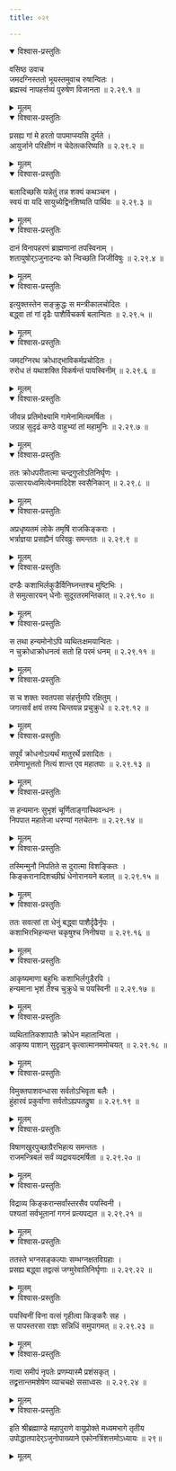 ```yaml
---
title: ०२९

---
```


<details open><summary>विश्वास-प्रस्तुतिः</summary>

वसिष्ठ उवाच  
जमदग्निस्ततो भूयस्तमुवाच रुषान्वितः ।  
ब्रह्मस्वं नापहर्त्तव्यं पुरुषेण विजानता ॥ २.२९.१ ॥
</details>

<details><summary>मूलम्</summary>

वसिष्ठ उवाच  
जमदग्निस्ततो भूयस्तमुवाच रुषान्वितः ।  
ब्रह्मस्वं नापहर्त्तव्यं पुरुषेण विजानता ॥ २.२९.१ ॥
</details>
  

<details open><summary>विश्वास-प्रस्तुतिः</summary>

प्रसह्य गां मे हरतो पापमाप्स्यसि दुर्मते ।  
आयुर्जाने परिक्षीणं न चेदेतत्करिष्यति ॥ २.२९.२ ॥
</details>

<details><summary>मूलम्</summary>

प्रसह्य गां मे हरतो पापमाप्स्यसि दुर्मते ।  
आयुर्जाने परिक्षीणं न चेदेतत्करिष्यति ॥ २.२९.२ ॥
</details>
  

<details open><summary>विश्वास-प्रस्तुतिः</summary>

बलादिच्छसि यन्नेतुं तन्न शक्यं कथञ्चन ।  
स्वयं वा यदि सायुच्येद्विनशिष्यति पार्थिवः ॥ २.२९.३ ॥
</details>

<details><summary>मूलम्</summary>

बलादिच्छसि यन्नेतुं तन्न शक्यं कथञ्चन ।  
स्वयं वा यदि सायुच्येद्विनशिष्यति पार्थिवः ॥ २.२९.३ ॥
</details>
  

<details open><summary>विश्वास-प्रस्तुतिः</summary>

दानं विनापहरणं ब्राह्मणानां तपस्विनाम् ।  
शतायुषोर्ऽजुनादन्यः को न्विच्छति जिजीविषुः ॥ २.२९.४ ॥
</details>

<details><summary>मूलम्</summary>

दानं विनापहरणं ब्राह्मणानां तपस्विनाम् ।  
शतायुषोर्ऽजुनादन्यः को न्विच्छति जिजीविषुः ॥ २.२९.४ ॥
</details>
  

<details open><summary>विश्वास-प्रस्तुतिः</summary>

इत्युक्तस्तेन सङ्क्रुद्धः स मन्त्रीकालचोदितः ।  
बद्ध्वा तां गां दृढैः पाशैर्विचकर्ष बलान्वितः ॥ २.२९.५ ॥
</details>

<details><summary>मूलम्</summary>

इत्युक्तस्तेन सङ्क्रुद्धः स मन्त्रीकालचोदितः ।  
बद्ध्वा तां गां दृढैः पाशैर्विचकर्ष बलान्वितः ॥ २.२९.५ ॥
</details>
  

<details open><summary>विश्वास-प्रस्तुतिः</summary>

जमदग्निरथ क्रोधाद्भाविकर्मप्रचोदितः ।  
रुरोध तं यथाशक्ति विकर्षन्तं पायस्विनीम् ॥ २.२९.६ ॥
</details>

<details><summary>मूलम्</summary>

जमदग्निरथ क्रोधाद्भाविकर्मप्रचोदितः ।  
रुरोध तं यथाशक्ति विकर्षन्तं पायस्विनीम् ॥ २.२९.६ ॥
</details>
  

<details open><summary>विश्वास-प्रस्तुतिः</summary>

जीवन्न प्रतिमोक्ष्यामि गामेनामित्यमर्षितः ।  
जग्राह सुदृढं कण्ठे वाहुभ्यां तां महामुनिः ॥ २.२९.७ ॥
</details>

<details><summary>मूलम्</summary>

जीवन्न प्रतिमोक्ष्यामि गामेनामित्यमर्षितः ।  
जग्राह सुदृढं कण्ठे वाहुभ्यां तां महामुनिः ॥ २.२९.७ ॥
</details>
  

<details open><summary>विश्वास-प्रस्तुतिः</summary>

ततः क्रोधपरीतात्मा चन्द्रगुप्तोऽतिनिर्घृणः ।  
उत्सारयध्वमित्येनमादिदेश स्वसैनिकान् ॥ २.२९.८ ॥
</details>

<details><summary>मूलम्</summary>

ततः क्रोधपरीतात्मा चन्द्रगुप्तोऽतिनिर्घृणः ।  
उत्सारयध्वमित्येनमादिदेश स्वसैनिकान् ॥ २.२९.८ ॥
</details>
  

<details open><summary>विश्वास-प्रस्तुतिः</summary>

अप्रधृष्यतमं लोके तमृषिं राजकिङ्कराः ।  
भर्त्राज्ञया प्रसह्यैनं परिवव्रुः समन्ततः ॥ २.२९.९ ॥
</details>

<details><summary>मूलम्</summary>

अप्रधृष्यतमं लोके तमृषिं राजकिङ्कराः ।  
भर्त्राज्ञया प्रसह्यैनं परिवव्रुः समन्ततः ॥ २.२९.९ ॥
</details>
  

<details open><summary>विश्वास-प्रस्तुतिः</summary>

दण्डैः कशाभिर्लकुडैर्विनिघ्नन्तश्च मुष्टिभिः ।  
ते समुत्सारयन् धेनोः सुदूरतरमन्तिकात् ॥ २.२९.१० ॥
</details>

<details><summary>मूलम्</summary>

दण्डैः कशाभिर्लकुडैर्विनिघ्नन्तश्च मुष्टिभिः ।  
ते समुत्सारयन् धेनोः सुदूरतरमन्तिकात् ॥ २.२९.१० ॥
</details>
  

<details open><summary>विश्वास-प्रस्तुतिः</summary>

स तथा हन्यमोनोऽपि व्यथितःक्षमयान्वितः ।  
न चुक्रोधाक्रोधनत्वं सतो हि परमं धनम् ॥ २.२९.११ ॥
</details>

<details><summary>मूलम्</summary>

स तथा हन्यमोनोऽपि व्यथितःक्षमयान्वितः ।  
न चुक्रोधाक्रोधनत्वं सतो हि परमं धनम् ॥ २.२९.११ ॥
</details>
  

<details open><summary>विश्वास-प्रस्तुतिः</summary>

स च शक्तः स्वतपसा संहर्त्तुमपि रक्षितुम् ।  
जगत्सर्वं क्षयं तस्य चिन्तयन्न प्रचुक्रुधे ॥ २.२९.१२ ॥
</details>

<details><summary>मूलम्</summary>

स च शक्तः स्वतपसा संहर्त्तुमपि रक्षितुम् ।  
जगत्सर्वं क्षयं तस्य चिन्तयन्न प्रचुक्रुधे ॥ २.२९.१२ ॥
</details>
  

<details open><summary>विश्वास-प्रस्तुतिः</summary>

सपूर्वं क्रोधनोऽत्यर्थं मातुरर्थे प्रसादितः ।  
रामेणाभूत्ततो नित्यं शान्त एव महातपाः ॥ २.२९.१३ ॥
</details>

<details><summary>मूलम्</summary>

सपूर्वं क्रोधनोऽत्यर्थं मातुरर्थे प्रसादितः ।  
रामेणाभूत्ततो नित्यं शान्त एव महातपाः ॥ २.२९.१३ ॥
</details>
  

<details open><summary>विश्वास-प्रस्तुतिः</summary>

स हन्यमानः सुभृशं चूर्णिताङ्गास्थिवन्धनः ।  
निपपात महातेजा धरण्यां गतचेतनः ॥ २.२९.१४ ॥
</details>

<details><summary>मूलम्</summary>

स हन्यमानः सुभृशं चूर्णिताङ्गास्थिवन्धनः ।  
निपपात महातेजा धरण्यां गतचेतनः ॥ २.२९.१४ ॥
</details>
  

<details open><summary>विश्वास-प्रस्तुतिः</summary>

तस्मिन्मुनौ निपतिते स दुरात्मा विशङ्कितः ।  
किङ्करानादिशच्छीघ्रं धेनोरानयने बलात् ॥ २.२९.१५ ॥
</details>

<details><summary>मूलम्</summary>

तस्मिन्मुनौ निपतिते स दुरात्मा विशङ्कितः ।  
किङ्करानादिशच्छीघ्रं धेनोरानयने बलात् ॥ २.२९.१५ ॥
</details>
  

<details open><summary>विश्वास-प्रस्तुतिः</summary>

ततः सवत्सां ता धेनुं बद्ध्वा पाशैर्दृढैर्नृपः ।  
कशाभिरभिहन्यन्त चकृषुश्च निनीषया ॥ २.२९.१६ ॥
</details>

<details><summary>मूलम्</summary>

ततः सवत्सां ता धेनुं बद्ध्वा पाशैर्दृढैर्नृपः ।  
कशाभिरभिहन्यन्त चकृषुश्च निनीषया ॥ २.२९.१६ ॥
</details>
  

<details open><summary>विश्वास-प्रस्तुतिः</summary>

आकृष्यमाणा बहुभिः कशाभिर्लगुडैरपि ।  
हन्यमाना भृशं तैश्च चुक्रुधे च पयस्विनी ॥ २.२९.१७ ॥
</details>

<details><summary>मूलम्</summary>

आकृष्यमाणा बहुभिः कशाभिर्लगुडैरपि ।  
हन्यमाना भृशं तैश्च चुक्रुधे च पयस्विनी ॥ २.२९.१७ ॥
</details>
  

<details open><summary>विश्वास-प्रस्तुतिः</summary>

व्यथितातिकशापातैः क्रोधेन महातान्विता ।  
आकृष्य पाशान् सुदृढान् कृत्वात्मानममोचयत् ॥ २.२९.१८ ॥
</details>

<details><summary>मूलम्</summary>

व्यथितातिकशापातैः क्रोधेन महातान्विता ।  
आकृष्य पाशान् सुदृढान् कृत्वात्मानममोचयत् ॥ २.२९.१८ ॥
</details>
  

<details open><summary>विश्वास-प्रस्तुतिः</summary>

विमुक्तपाशवन्धासा सर्वतोऽभिवृता बलैः ।  
हुंहारवं प्रकुर्वाणा सर्वतोऽह्यपतद्रुषा ॥ २.२९.१९ ॥
</details>

<details><summary>मूलम्</summary>

विमुक्तपाशवन्धासा सर्वतोऽभिवृता बलैः ।  
हुंहारवं प्रकुर्वाणा सर्वतोऽह्यपतद्रुषा ॥ २.२९.१९ ॥
</details>
  

<details open><summary>विश्वास-प्रस्तुतिः</summary>

विषाणखुरपुच्छाग्रैरभिहत्य समन्ततः ।  
राजमन्त्रिबलं सर्वं व्यद्रावयदमर्षिता ॥ २.२९.२० ॥
</details>

<details><summary>मूलम्</summary>

विषाणखुरपुच्छाग्रैरभिहत्य समन्ततः ।  
राजमन्त्रिबलं सर्वं व्यद्रावयदमर्षिता ॥ २.२९.२० ॥
</details>
  

<details open><summary>विश्वास-प्रस्तुतिः</summary>

विद्राव्य किङ्करान्सर्वांस्तरसैव पयस्विनी ।  
पश्यतां सर्वभूतानां गगनं प्रत्यपद्यत ॥ २.२९.२१ ॥
</details>

<details><summary>मूलम्</summary>

विद्राव्य किङ्करान्सर्वांस्तरसैव पयस्विनी ।  
पश्यतां सर्वभूतानां गगनं प्रत्यपद्यत ॥ २.२९.२१ ॥
</details>
  

<details open><summary>विश्वास-प्रस्तुतिः</summary>

ततस्ते भग्नसङ्कल्पाः सम्भग्नक्षतविग्रहाः ।  
प्रसह्य बद्ध्वा तद्वत्सं जग्मुरेवातिनिर्घृणाः ॥ २.२९.२२ ॥
</details>

<details><summary>मूलम्</summary>

ततस्ते भग्नसङ्कल्पाः सम्भग्नक्षतविग्रहाः ।  
प्रसह्य बद्ध्वा तद्वत्सं जग्मुरेवातिनिर्घृणाः ॥ २.२९.२२ ॥
</details>
  

<details open><summary>विश्वास-प्रस्तुतिः</summary>

पयस्विनीं विना वत्सं गृहीत्वा किङ्करैः सह ।  
स पापस्तरसा राज्ञः सन्निधिं समुपागमत् ॥ २.२९.२३ ॥
</details>

<details><summary>मूलम्</summary>

पयस्विनीं विना वत्सं गृहीत्वा किङ्करैः सह ।  
स पापस्तरसा राज्ञः सन्निधिं समुपागमत् ॥ २.२९.२३ ॥
</details>
  

<details open><summary>विश्वास-प्रस्तुतिः</summary>

गत्वा समीपं नृपतेः प्रणम्यास्मै प्रशंसकृत् ।  
तद्व्रत्तान्तमशेषेण व्याचचक्षे ससाध्वसः ॥ २.२९.२४ ॥
</details>

<details><summary>मूलम्</summary>

गत्वा समीपं नृपतेः प्रणम्यास्मै प्रशंसकृत् ।  
तद्व्रत्तान्तमशेषेण व्याचचक्षे ससाध्वसः ॥ २.२९.२४ ॥
</details>
  

<details open><summary>विश्वास-प्रस्तुतिः</summary>

इति श्रीब्रह्माण्डे महापुराणे वायुप्रोक्ते मध्यमभागे तृतीय  
उपोद्धातपादेर्ऽजुनोपाख्याने एकोनत्रिंशत्तमोऽध्यायः ॥ २९॥
</details>

<details><summary>मूलम्</summary>

इति श्रीब्रह्माण्डे महापुराणे वायुप्रोक्ते मध्यमभागे तृतीय  
उपोद्धातपादेर्ऽजुनोपाख्याने एकोनत्रिंशत्तमोऽध्यायः ॥ २९॥
</details>
                                              